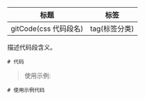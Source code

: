 | 标题                  | 标签          |
| --------------------- | ------------- |
| gitCode(css 代码段名) | tag(标签分类) |

描述代码段含义。

<!-- 示例代码段 -->

```shell
# 代码
```

> 使用示例:

```shell
# 使用示例代码
```
